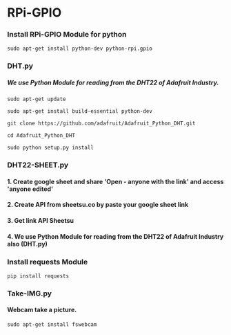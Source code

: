 # RPi-GPIO

### Install RPi-GPIO Module for python
```
sudo apt-get install python-dev python-rpi.gpio
```
### DHT.py
##### We use Python Module for reading from the DHT22 of Adafruit Industry.
```
sudo apt-get update

sudo apt-get install build-essential python-dev

git clone https://github.com/adafruit/Adafruit_Python_DHT.git

cd Adafruit_Python_DHT

sudo python setup.py install
```
### DHT22-SHEET.py
#### 1. Create google sheet and share 'Open - anyone with the link' and access 'anyone edited'
#### 2. Create API from sheetsu.co by paste your google sheet link
#### 3. Get link API Sheetsu
#### 4. We use Python Module for reading from the DHT22 of Adafruit Industry also (DHT.py)
### Install requests Module
```
pip install requests
```
### Take-IMG.py
#### Webcam take a picture.
```
sudo apt-get install fswebcam
```

